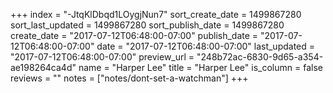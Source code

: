 +++
index = "-JtqKlDbqd1LOygjNun7"
sort_create_date = 1499867280
sort_last_updated = 1499867280
sort_publish_date = 1499867280
create_date = "2017-07-12T06:48:00-07:00"
publish_date = "2017-07-12T06:48:00-07:00"
date = "2017-07-12T06:48:00-07:00"
last_updated = "2017-07-12T06:48:00-07:00"
preview_url = "248b72ac-6830-9d65-a354-ae198264ca4d"
name = "Harper Lee"
title = "Harper Lee"
is_column = false
reviews = ""
notes = ["notes/dont-set-a-watchman"]
+++

